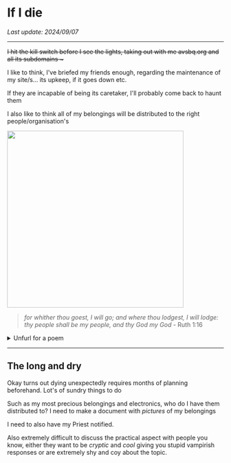 # If I die

*Last update: 2024/09/07*

<hr>

<s>I hit the kill switch before I see the lights, taking out with me avsbq.org and all its subdomains ~</s>

I like to think, I've briefed my friends enough, regarding the maintenance of my site/s... its upkeep, if it goes down etc. 

If they are incapable of being its caretaker, I'll probably come back to haunt them

I also like to think all of my belongings will be distributed to the right people/organisation's

<img src=".pix/lenin.gif" style="width:410px; height: auto;">

> _for whither thou goest, I will go; and where thou lodgest, I will lodge: thy people shall be my people, and thy God my God_ - Ruth 1:16

<details><summary>Unfurl for a poem</summary>
Do not stand at my grave and weep,
I am not there, I do not sleep.
I am a thousand winds that blow;
I am the diamond glints on the snow.
I am the sunlight on ripened grain;
I am the gentle autumn's rain.
When you awaken in the morning's hush,
I am the swift uplifting rush
Of quiet birds in circled flight.
I am the soft star that shines at night.
Do not stand at my grave and cry.
I am not there; I did not die. 

By _Mary Elizabeth Frye_</details><hr>

## The long and dry

Okay turns out dying unexpectedly requires months of planning beforehand. Lot's of sundry things to do

Such as my most precious belongings and electronics, who do I have them distributed to? I need to make a document with *pictures* of my belongings

I need to also have my Priest notified.

Also extremely difficult to discuss the practical aspect with people you know, either they want to be _cryptic_ and _cool_ giving you stupid vampirish responses or are extremely shy and coy about the topic.
